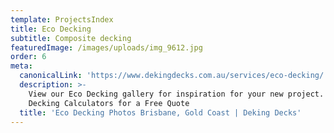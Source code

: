 ```yaml
---
template: ProjectsIndex
title: Eco Decking
subtitle: Composite decking
featuredImage: /images/uploads/img_9612.jpg
order: 6
meta:
  canonicalLink: 'https://www.dekingdecks.com.au/services/eco-decking/'
  description: >-
    View our Eco Decking gallery for inspiration for your new project. Use our
    Decking Calculators for a Free Quote
  title: 'Eco Decking Photos Brisbane, Gold Coast | Deking Decks'
---
```


